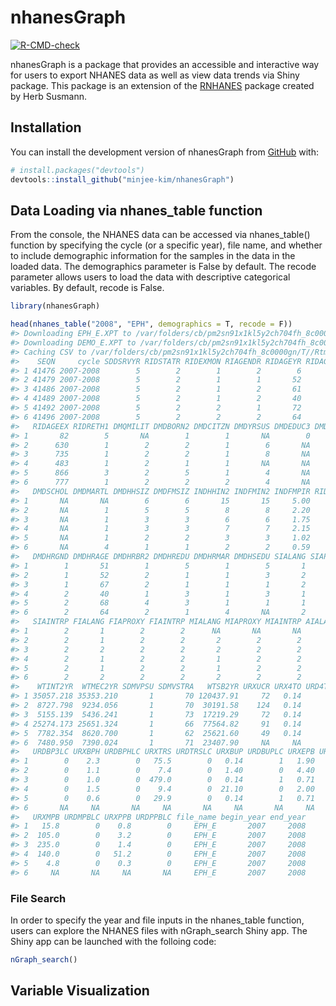 
<!-- README.md is generated from README.Rmd. Please edit that file -->

# nhanesGraph

<!-- badges: start -->

[![R-CMD-check](https://github.com/minjee-kim/nhanesGraph/actions/workflows/R-CMD-check.yaml/badge.svg)](https://github.com/minjee-kim/nhanesGraph/actions/workflows/R-CMD-check.yaml)
<!-- badges: end -->

nhanesGraph is a package that provides an accessible and interactive way
for users to export NHANES data as well as view data trends via Shiny
package. This package is an extension of the
[RNHANES](https://cran.r-project.org/web/packages/RNHANES/vignettes/introduction.html)
package created by Herb Susmann.

## Installation

You can install the development version of nhanesGraph from
[GitHub](https://github.com/minjee-kim/nhanesGraph) with:

``` r
# install.packages("devtools")
devtools::install_github("minjee-kim/nhanesGraph")
```

## Data Loading via nhanes_table function

From the console, the NHANES data can be accessed via nhanes_table()
function by specifying the cycle (or a specific year), file name, and
whether to include demographic information for the samples in the data
in the loaded data. The demographics parameter is False by default. The
recode parameter allows users to load the data with descriptive
categorical variables. By default, recode is False.

``` r
library(nhanesGraph)

head(nhanes_table("2008", "EPH", demographics = T, recode = F))
#> Downloading EPH_E.XPT to /var/folders/cb/pm2sn91x1kl5y2ch704fh_8c0000gn/T//RtmpcKLleM/EPH_E.XPT
#> Downloading DEMO_E.XPT to /var/folders/cb/pm2sn91x1kl5y2ch704fh_8c0000gn/T//RtmpcKLleM/DEMO_E.XPT
#> Caching CSV to /var/folders/cb/pm2sn91x1kl5y2ch704fh_8c0000gn/T//RtmpcKLleM/DEMO_E.csv
#>    SEQN     cycle SDDSRVYR RIDSTATR RIDEXMON RIAGENDR RIDAGEYR RIDAGEMN
#> 1 41476 2007-2008        5        2        1        2        6       81
#> 2 41479 2007-2008        5        2        1        1       52      629
#> 3 41486 2007-2008        5        2        1        2       61      734
#> 4 41489 2007-2008        5        2        1        2       40      482
#> 5 41492 2007-2008        5        2        2        1       72      866
#> 6 41496 2007-2008        5        2        2        2       64      776
#>   RIDAGEEX RIDRETH1 DMQMILIT DMDBORN2 DMDCITZN DMDYRSUS DMDEDUC3 DMDEDUC2
#> 1       82        5       NA        1        1       NA        0       NA
#> 2      630        1        2        2        1        6       NA        1
#> 3      735        1        2        2        1        8       NA        1
#> 4      483        1        2        1        1       NA       NA        3
#> 5      866        3        2        5        1        4       NA        1
#> 6      777        1        2        2        2        4       NA        1
#>   DMDSCHOL DMDMARTL DMDHHSIZ DMDFMSIZ INDHHIN2 INDFMIN2 INDFMPIR RIDEXPRG
#> 1       NA       NA        6        6       15       15     5.00       NA
#> 2       NA        1        5        5        8        8     2.20       NA
#> 3       NA        1        3        3        6        6     1.75       NA
#> 4       NA        1        3        3        7        7     2.15        2
#> 5       NA        1        2        2        3        3     1.02       NA
#> 6       NA        4        1        1        2        2     0.59       NA
#>   DMDHRGND DMDHRAGE DMDHRBR2 DMDHREDU DMDHRMAR DMDHSEDU SIALANG SIAPROXY
#> 1        1       51        1        5        1        5       1        1
#> 2        1       52        2        1        1        3       2        2
#> 3        1       67        2        1        1        1       2        2
#> 4        2       40        1        3        1        3       1        2
#> 5        2       68        4        3        1        1       1        2
#> 6        2       64        2        1        4       NA       2        2
#>   SIAINTRP FIALANG FIAPROXY FIAINTRP MIALANG MIAPROXY MIAINTRP AIALANG
#> 1        2       1        2        2      NA       NA       NA      NA
#> 2        2       1        2        2       2        2        2       2
#> 3        2       2        2        2       2        2        2       2
#> 4        2       1        2        2       1        2        2       1
#> 5        2       1        2        2       1        2        2       1
#> 6        2       2        2        2       2        2        2       2
#>    WTINT2YR  WTMEC2YR SDMVPSU SDMVSTRA   WTSB2YR URXUCR URX4TO URD4TOLC URXBP3
#> 1 35057.218 35353.210       1       70 120437.91     72   0.14        1    5.5
#> 2  8727.798  9234.056       1       70  30191.58    124   0.14        1   31.2
#> 3  5155.139  5436.241       1       73  17219.29     72   0.14        1   50.5
#> 4 25274.173 25651.324       1       66  77564.82     91   0.14        1   85.0
#> 5  7782.354  8620.700       1       62  25621.60     49   0.14        1    1.2
#> 6  7480.950  7390.024       1       71  23407.90     NA     NA       NA     NA
#>   URDBP3LC URXBPH URDBPHLC URXTRS URDTRSLC URXBUP URDBUPLC URXEPB URDEPBLC
#> 1        0    2.3        0   75.5        0   0.14        1   1.90        0
#> 2        0    1.1        0    7.4        0   1.40        0   4.40        0
#> 3        0    1.0        0  479.0        0   0.14        1   0.71        1
#> 4        0    1.5        0    9.4        0  21.10        0   2.00        0
#> 5        0    0.6        0   29.9        0   0.14        1   0.71        1
#> 6       NA     NA       NA     NA       NA     NA       NA     NA       NA
#>   URXMPB URDMPBLC URXPPB URDPPBLC file_name begin_year end_year
#> 1   15.8        0    0.8        0     EPH_E       2007     2008
#> 2  105.0        0    3.2        0     EPH_E       2007     2008
#> 3  235.0        0    1.4        0     EPH_E       2007     2008
#> 4  140.0        0   51.2        0     EPH_E       2007     2008
#> 5    4.8        0    0.3        0     EPH_E       2007     2008
#> 6     NA       NA     NA       NA     EPH_E       2007     2008
```

### File Search

In order to specify the year and file inputs in the nhanes_table
function, users can explore the NHANES files with nGraph_search Shiny
app. The Shiny app can be launched with the folloing code:

``` r
nGraph_search()
```

## Variable Visualization
